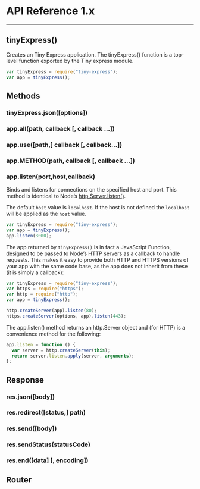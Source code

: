 # API Reference 1.x

<hr>

## tinyExpress()

Creates an Tiny Express application. The tinyExpress() function is a top-level function exported by the Tiny express module.

```js
var tinyExpress = require("tiny-express");
var app = tinyExpress();
```

## Methods

### tinyExpress.json([options])

### app.all(path, callback [, callback ...])

### app.use([path,] callback [, callback...])

### app.METHOD(path, callback [, callback ...])

### app.listen(port,host,callback)

Binds and listens for connections on the specified host and port. This method is identical to Node’s [http.Server.listen()](https://nodejs.org/api/http.html#http_server_listen).

The default `host` value is `localhost`. If the host is not defined the `localhost` will be applied as the `host` value.

```js
var tinyExpress = require("tiny-express");
var app = tinyExpress();
app.listen(3000);
```

The app returned by `tinyExpress()` is in fact a JavaScript Function, designed to be passed to Node’s HTTP servers as a callback to handle requests. This makes it easy to provide both HTTP and HTTPS versions of your app with the same code base, as the app does not inherit from these (it is simply a callback):

```js
var tinyExpress = require("tiny-express");
var https = require("https");
var http = require("http");
var app = tinyExpress();

http.createServer(app).listen(80);
https.createServer(options, app).listen(443);
```

The app.listen() method returns an http.Server object and (for HTTP) is a convenience method for the following:

```js
app.listen = function () {
  var server = http.createServer(this);
  return server.listen.apply(server, arguments);
};
```


## Response

### res.json([body])

### res.redirect([status,] path)

### res.send([body])

### res.sendStatus(statusCode)

### res.end([data] [, encoding])


## Router
